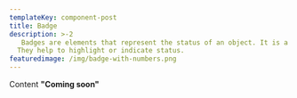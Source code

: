 ```yaml
---
templateKey: component-post
title: Badge
description: >-2
   Badges are elements that represent the status of an object. It is a highly visual way to draw attention to the content.
  They help to highlight or indicate status.
featuredimage: /img/badge-with-numbers.png
---
```

C﻿ontent **"Coming soon"**